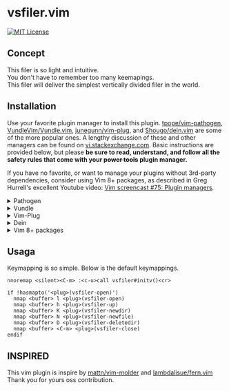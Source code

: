 # vsfiler.vim

[![MIT License](https://img.shields.io/badge/license-MIT-blue.svg)](LICENSE)

## Concept

This filer is so light and intuitive.  
You don't have to remember too many keemapings.  
This filer will deliver the simplest vertically divided filer in the world.  

## Installation

Use your favorite plugin manager to install this plugin. [tpope/vim-pathogen](https://github.com/tpope/vim-pathogen), [VundleVim/Vundle.vim](https://github.com/VundleVim/Vundle.vim), [junegunn/vim-plug](https://github.com/junegunn/vim-plug), and [Shougo/dein.vim](https://github.com/Shougo/dein.vim) are some of the more popular ones. A lengthy discussion of these and other managers can be found on [vi.stackexchange.com](https://vi.stackexchange.com/questions/388/what-is-the-difference-between-the-vim-plugin-managers). Basic instructions are provided below, but please **be sure to read, understand, and follow all the safety rules that come with your ~~power tools~~ plugin manager.**

If you have no favorite, or want to manage your plugins without 3rd-party dependencies, consider using Vim 8+ packages, as described in Greg Hurrell's excellent Youtube video: [Vim screencast #75: Plugin managers](https://www.youtube.com/watch?v=X2_R3uxDN6g).

<details>
<summary>Pathogen</summary>
Pathogen is more of a runtime path manager than a plugin manager. You must clone the plugins' repositories yourself to a specific location, and Pathogen makes sure they are available in Vim.


1. In the terminal,
    ```bash
    git clone https://github.com/Mr-peipei/vsfiler.vim.git ~/.vim/bundle/vsfiler.vim
    ```
1. In your `vimrc`,
    ```vim
    call pathogen#infect()
    syntax on
    filetype plugin indent on
    ```
1. Restart Vim, and run `:helptags ~/.vim/bundle/vsfiler.vim/doc/` or `:Helptags`.
</details>

<details>
  <summary>Vundle</summary>

1. Install Vundle, according to its instructions.
1. Add the following text to your `vimrc`.
    ```vim
    call vundle#begin()
      Plugin 'Mr-peipei/vsfiler.vim'
    call vundle#end()
    ```
1. Restart Vim, and run the `:PluginInstall` statement to install your plugins.
</details>

<details>
  <summary>Vim-Plug</summary>

1. Install Vim-Plug, according to its instructions.
1. Add the following text to your `vimrc`.
```vim
call plug#begin()
  Plug 'Mr-peipei/vsfiler.vim'
call plug#end()
```
1. Restart Vim, and run the `:PlugInstall` statement to install your plugins.
</details>

<details>
  <summary>Dein</summary>

1. Install Dein, according to its instructions.
1. Add the following text to your `vimrc`.
    ```vim
    call dein#begin()
      call dein#add('Mr-peipei/vsfiler.vim')
    call dein#end()
    ```
1. Restart Vim, and run the `:call dein#install()` statement to install your plugins.
</details>

<details>
<summary>Vim 8+ packages</summary>

If you are using Vim version 8 or higher you can use its built-in package management; see `:help packages` for more information. Just run these commands in your terminal:

```bash
git clone https://github.com/Mr-peipei/vsfiler.vim.git ~/.vim/pack/vendor/start/vsfiler.vim
vim -u NONE -c "helptags ~/.vim/pack/vendor/start/vsfiler.vim/doc" -c q
```
</details>

## Usaga

Keymapping is so simple.
Below is the default keymappings.

```
nnoremap <silent><C-m> :<c-u>call vsfiler#initv()<cr>

if !hasmapto('<plug>(vsfiler-open)')
  nmap <buffer> l <plug>(vsfiler-open)
  nmap <buffer> h <plug>(vsfiler-up)
  nmap <buffer> K <plug>(vsfiler-newdir)
  nmap <buffer> N <plug>(vsfiler-newfile)
  nmap <buffer> D <plug>(vsfiler-deletedir)
  nmap <buffer> <C-m> <plug>(vsfiler-close)
endif

```

## INSPIRED

This vim plugin is inspire by [mattn/vim-molder](https://github.com/mattn/vim-molder) and [lambdalisue/fern.vim](https://github.com/lambdalisue/fern.vim)
Thank you for yours oss contribution.
